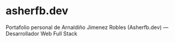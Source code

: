 # asherfb.dev
Portafolio personal de Arnaldiño Jimenez Robles (Asherfb.dev) — Desarrollador Web Full Stack
